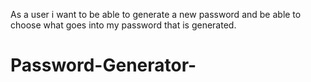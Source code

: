 As a user i want to be able to generate  a new password and be able to choose what goes into my password that is generated.
# Password-Generator-
